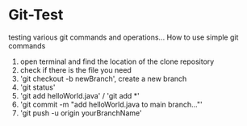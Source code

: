 # Git-Test
testing various git commands and operations...
How to use simple git commands
1. open terminal and find the location of the clone repository 
2. check if there is the file you need
3. 'git checkout -b newBranch', create a new branch
4. 'git status'
5. 'git add helloWorld.java' / 'git add *'
6. 'git commit -m "add helloWorld.java to main branch..."'
7. 'git push -u origin yourBranchName'
